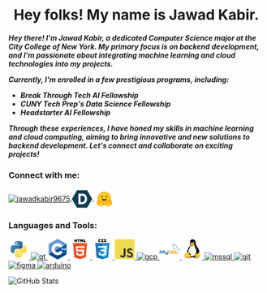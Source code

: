 <h1 align="center">Hey folks! My name is Jawad Kabir.</h1>
<h5>Hey there! I'm Jawad Kabir, a dedicated Computer Science major at the City College of New York. My primary focus is on backend development, and I'm passionate about integrating machine learning and cloud technologies into my projects.

Currently, I'm enrolled in a few prestigious programs, including:

- Break Through Tech AI Fellowship
- CUNY Tech Prep's Data Science Fellowship
- Headstarter AI Fellowship

Through these experiences, I have honed my skills in machine learning and cloud computing, aiming to bring innovative and new solutions to backend development. Let's connect and collaborate on exciting projects!</h5>


<h3 align="left">Connect with me:</h3>
<p align="left">
  <a href="https://linkedin.com/in/jawadkabir9675" target="blank">
    <img align="center" src="https://raw.githubusercontent.com/rahuldkjain/github-profile-readme-generator/master/src/images/icons/Social/linked-in-alt.svg" alt="jawadkabir9675" height="30" width="40" />
  </a>
  <a href="https://devpost.com/joewadk/challenges" target="blank">
    <img align="center" src="https://github.com/joewadk/joewadk/blob/dd98a29e7b5a269a2f5ac1dacbd50e4a83b44d16/devpost_logo.png" height="40" width="40" />
  </a>
  <a href="https://huggingface.co/totallysaber" target="blank">
    <img align="center" src="https://github.com/joewadk/joewadk/blob/main/hf-logo.png" height="40" width="40" />
  </a>
</p>


</p>
<h3 align="left">Languages and Tools:</h3>
<p align="left">  
   <a href="https://www.python.org" target="_blank" rel="noreferrer"> <img src="https://raw.githubusercontent.com/devicons/devicon/master/icons/python/python-original.svg" alt="python" width="40" height="40"/> </a>
  <a href="https://www.qt.io/" target="_blank" rel="noreferrer"> <img src="https://upload.wikimedia.org/wikipedia/commons/0/0b/Qt_logo_2016.svg" alt="qt" width="40" height="40"/> </a> 
  <a href="https://www.w3schools.com/cpp/" target="_blank" rel="noreferrer"> <img src="https://raw.githubusercontent.com/devicons/devicon/master/icons/cplusplus/cplusplus-original.svg" alt="cplusplus" width="40" height="40"/> </a> 
  <a href="https://www.w3.org/html/" target="_blank" rel="noreferrer"> <img src="https://raw.githubusercontent.com/devicons/devicon/master/icons/html5/html5-original-wordmark.svg" alt="html5" width="40" height="40"/> </a>
  <a href="https://www.w3schools.com/css/" target="_blank" rel="noreferrer"> <img src="https://raw.githubusercontent.com/devicons/devicon/master/icons/css3/css3-original-wordmark.svg" alt="css3" width="40" height="40"/> </a>
  <a href="https://developer.mozilla.org/en-US/docs/Web/JavaScript" target="_blank" rel="noreferrer"> <img src="https://raw.githubusercontent.com/devicons/devicon/master/icons/javascript/javascript-original.svg" alt="javascript" width="40" height="40"/> </a> 
  <a href="https://cloud.google.com" target="_blank" rel="noreferrer"> <img src="https://www.vectorlogo.zone/logos/google_cloud/google_cloud-icon.svg" alt="gcp" width="40" height="40"/> </a>
    <a href="https://www.mysql.com/" target="_blank" rel="noreferrer"> <img src="https://raw.githubusercontent.com/devicons/devicon/master/icons/mysql/mysql-original-wordmark.svg" alt="mysql" width="40" height="40"/> </a> 
  <a href="https://www.linux.org/" target="_blank" rel="noreferrer"> <img src="https://raw.githubusercontent.com/devicons/devicon/master/icons/linux/linux-original.svg" alt="linux" width="40" height="40"/> </a>
  <a href="https://www.microsoft.com/en-us/sql-server" target="_blank" rel="noreferrer"> <img src="https://www.svgrepo.com/show/303229/microsoft-sql-server-logo.svg" alt="mssql" width="40" height="40"/> </a>
  <a href="https://git-scm.com/" target="_blank" rel="noreferrer"> <img src="https://www.vectorlogo.zone/logos/git-scm/git-scm-icon.svg" alt="git" width="40" height="40"/> </a> 
  <a href="https://www.figma.com/" target="_blank" rel="noreferrer"> <img src="https://www.vectorlogo.zone/logos/figma/figma-icon.svg" alt="figma" width="40" height="40"/> </a>
  <a href="https://www.arduino.cc/" target="_blank" rel="noreferrer"> <img src="https://cdn.worldvectorlogo.com/logos/arduino-1.svg" alt="arduino" width="40" height="40"/> </a> 
</p>

![GitHub Stats](https://github-readme-stats.vercel.app/api?username=joewadk&theme=radical)


